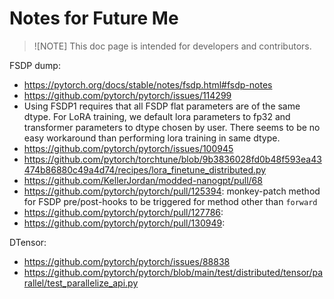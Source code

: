 # Notes for Future Me

>![NOTE]
> This doc page is intended for developers and contributors.

FSDP dump:
- https://pytorch.org/docs/stable/notes/fsdp.html#fsdp-notes
- https://github.com/pytorch/pytorch/issues/114299
- Using FSDP1 requires that all FSDP flat parameters are of the same dtype. For LoRA training, we default lora parameters to fp32 and transformer parameters to dtype chosen by user. There seems to be no easy workaround than performing lora training in same dtype.
- https://github.com/pytorch/pytorch/issues/100945
- https://github.com/pytorch/torchtune/blob/9b3836028fd0b48f593ea43474b86880c49a4d74/recipes/lora_finetune_distributed.py
- https://github.com/KellerJordan/modded-nanogpt/pull/68
- https://github.com/pytorch/pytorch/pull/125394: monkey-patch method for FSDP pre/post-hooks to be triggered for method other than `forward`
- https://github.com/pytorch/pytorch/pull/127786:
- https://github.com/pytorch/pytorch/pull/130949:

DTensor:
- https://github.com/pytorch/pytorch/issues/88838
- https://github.com/pytorch/pytorch/blob/main/test/distributed/tensor/parallel/test_parallelize_api.py
